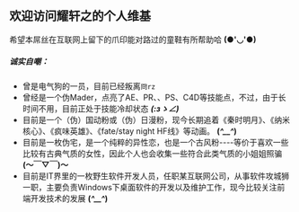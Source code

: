 ## 欢迎访问耀轩之的个人维基

希望本屌丝在互联网上留下的爪印能对路过的童鞋有所帮助哈 **(●'◡'●)**

##### 诚实自嘲：
- 曾是电气狗的一员，目前已经叛离`冏rz`
- 曾经是一个伪Mader，点亮了AE、PR、、PS、C4D等技能点，不过，由于长时间不用，目前正处于技能冷却状态 **_(:зゝ∠)_**
- 目前是一个（伪）国动粉或（伪）日漫粉，现今长期追着《秦时明月》、《纳米核心》、《疯味英雄》、《fate/stay night HF线》等动画。 **(*^__^*)**
- 目前是一枚伪宅，是一个纯粹的异性恋，也是一个古风粉----等价于喜欢一些比较有古典气质的女性，因此个人也会收集一些符合此类气质的小姐姐照骗 **(～￣▽￣)～**
- 目前是IT界里的一枚野生软件开发人员，任职某互联网公司，从事软件攻城狮一职，主要负责Windows下桌面软件的开发以及维护工作，现今比较关注前端开发技术的发展 **(*^__^*)**